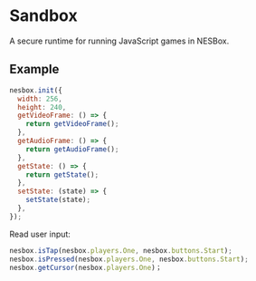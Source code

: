 # Sandbox

A secure runtime for running JavaScript games in NESBox.

## Example

```js
nesbox.init({
  width: 256,
  height: 240,
  getVideoFrame: () => {
    return getVideoFrame();
  },
  getAudioFrame: () => {
    return getAudioFrame();
  },
  getState: () => {
    return getState();
  },
  setState: (state) => {
    setState(state);
  },
});
```

Read user input:

```js
nesbox.isTap(nesbox.players.One, nesbox.buttons.Start);
nesbox.isPressed(nesbox.players.One, nesbox.buttons.Start);
nesbox.getCursor(nesbox.players.One)；
```
